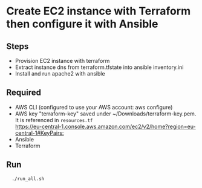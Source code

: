 # Create EC2 instance with Terraform then configure it with Ansible

## Steps

- Provision EC2 instance with terraform
- Extract instance dns from terraform.tfstate into ansible inventory.ini
- Install and run apache2 with ansible

## Required

- AWS CLI (configured to use your AWS account: aws configure)
- AWS key "terraform-key" saved under ~/Downloads/terraform-key.pem. It is referenced in ```resources.tf```  
  <https://eu-central-1.console.aws.amazon.com/ec2/v2/home?region=eu-central-1#KeyPairs:>  
- Ansible
- Terraform

## Run

```bash
  ./run_all.sh
```
